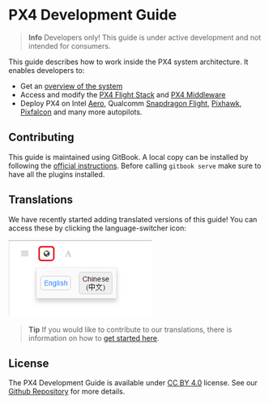 # PX4 Development Guide

> **Info** Developers only! This guide is under active development and not intended for consumers.

This guide describes how to work inside the PX4 system architecture. It enables developers to:

* Get an [overview of the system](en/setup/config_initial.md)
* Access and modify the [PX4 Flight Stack](en/concept/flight_stack.md) and [PX4 Middleware](en/concept/middleware.md)
* Deploy PX4 on Intel [Aero](en/flight_controller/intel_aero.md), Qualcomm [Snapdragon Flight](en/flight_controller/snapdragon_flight.md), [Pixhawk](en/flight_controller/pixhawk.md), [Pixfalcon](en/flight_controller/pixfalcon.md) and many more autopilots.

## Contributing

This guide is maintained using GitBook. A local copy can be installed by following the [official instructions](https://toolchain.gitbook.com/setup.html). Before calling `gitbook serve` make sure to have all the plugins installed.

## Translations

We have recently started adding translated versions of this guide! You can access these by clicking the language-switcher icon:

![Gitbook Language Selector](assets/gitbook/gitbook_language_selector.png)

> **Tip** If you would like to contribute to our translations, there is information on how to [get started here](https://github.com/PX4/px4_user_guide#translation).


## License

The PX4 Development Guide is available under [CC BY 4.0](https://creativecommons.org/licenses/by/4.0/) license. See our [Github Repository](https://github.com/PX4/Devguide) for more details.
